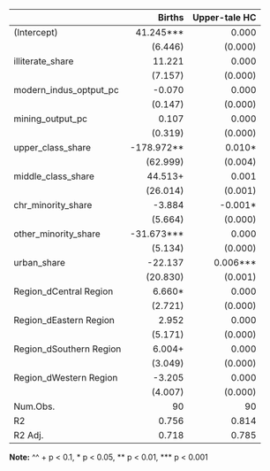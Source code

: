 |                         |   Births   | Upper-tale HC | 
|:------------------------|-----------:|--------------:|
| (Intercept)             |  41.245*** |     0.000     | 
|                         |   (6.446)  |    (0.000)    | 
| illiterate_share        |   11.221   |     0.000     | 
|                         |   (7.157)  |    (0.000)    | 
| modern_indus_optput_pc  |   -0.070   |     0.000     | 
|                         |   (0.147)  |    (0.000)    | 
| mining_output_pc        |    0.107   |     0.000     | 
|                         |   (0.319)  |    (0.000)    | 
| upper_class_share       | -178.972** |     0.010*    | 
|                         |  (62.999)  |    (0.004)    | 
| middle_class_share      |   44.513+  |     0.001     | 
|                         |  (26.014)  |    (0.001)    | 
| chr_minority_share      |   -3.884   |    -0.001*    | 
|                         |   (5.664)  |    (0.000)    | 
| other_minority_share    | -31.673*** |     0.000     | 
|                         |   (5.134)  |    (0.000)    | 
| urban_share             |   -22.137  |    0.006***   | 
|                         |  (20.830)  |    (0.001)    | 
| Region_dCentral Region  |   6.660*   |     0.000     | 
|                         |   (2.721)  |    (0.000)    | 
| Region_dEastern Region  |    2.952   |     0.000     | 
|                         |   (5.171)  |    (0.000)    | 
| Region_dSouthern Region |   6.004+   |     0.000     | 
|                         |   (3.049)  |    (0.000)    | 
| Region_dWestern Region  |   -3.205   |     0.000     | 
|                         |   (4.007)  |    (0.000)    | 
| Num.Obs.                |     90     |       90      | 
| R2                      |    0.756   |     0.814     | 
| R2 Adj.                 |    0.718   |     0.785     | 

__Note:__
^^ + p < 0.1, * p < 0.05, ** p < 0.01, *** p < 0.001
